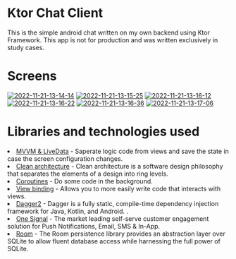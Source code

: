 # Ktor Chat Client
This is the simple android chat written on my own backend using Ktor Framework. This app is not for production and was written exclusively in study cases.

# Screens
<a href="https://ibb.co/0hPj72X"><img src="https://i.ibb.co/86FDCsB/2022-11-21-13-14-14.png" alt="2022-11-21-13-14-14" border="0"></a>
<a href="https://ibb.co/wyrLfPR"><img src="https://i.ibb.co/6YJZkTm/2022-11-21-13-15-25.png" alt="2022-11-21-13-15-25" border="0"></a>
<a href="https://ibb.co/5FCH5YM"><img src="https://i.ibb.co/dgXYQbW/2022-11-21-13-16-12.png" alt="2022-11-21-13-16-12" border="0"></a>
<a href="https://ibb.co/T2ZwzTB"><img src="https://i.ibb.co/H40Km2D/2022-11-21-13-16-22.png" alt="2022-11-21-13-16-22" border="0"></a>
<a href="https://ibb.co/pzrd2jC"><img src="https://i.ibb.co/yyBq0FL/2022-11-21-13-16-36.png" alt="2022-11-21-13-16-36" border="0"></a>
<a href="https://ibb.co/3B66jBp"><img src="https://i.ibb.co/GcYY8cW/2022-11-21-13-17-06.png" alt="2022-11-21-13-17-06" border="0"></a>

# Libraries and technologies used<br>
<li><a href ="https://developer.android.com/topic/architecture">MVVM & LiveData</a>  - Saperate logic code from views and save the state in case the screen configuration changes.<br>
<li><a href ="https://www.geeksforgeeks.org/what-is-clean-architecture-in-android/">Clean architecture</a> - Clean architecture is a software design philosophy that separates the elements of a design into ring levels.
<li><a href ="https://kotlinlang.org/docs/coroutines-overview.html#sample-projects">Coroutines</a> - Do some code in the background.<br>
<li><a href ="https://developer.android.com/topic/libraries/view-binding">View binding</a> - Allows you to more easily write code that interacts with views.<br>
<li><a href ="https://developer.android.com/training/dependency-injection/dagger-android">Dagger2</a> - Dagger is a fully static, compile-time dependency injection framework for Java, Kotlin, and Android. .<br>
<li><a href ="https://onesignal.com/">One Signal</a> - The market leading self-serve customer engagement solution for Push Notifications, Email, SMS & In-App.<br>
<li><a href ="https://developer.android.com/jetpack/androidx/releases/room">Room</a> - The Room persistence library provides an abstraction layer over SQLite to allow fluent database access while harnessing the full power of SQLite.<br>
